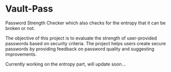# Vault-Pass
Password Strength Checker which also checks for the entropy that it can be broken or not.

The objective of this project is to evaluate the strength of user-provided passwords based on security criteria. The project helps users create secure passwords by providing feedback on password quality and suggesting improvements.

Currently working on the entropy part, will update soon...
